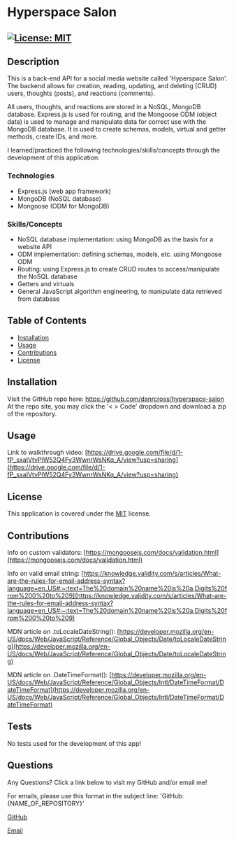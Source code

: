 # Hyperspace Salon

## [![License: MIT](https://img.shields.io/badge/License-MIT-yellow.svg)](https://opensource.org/licenses/MIT)

## Description

This is a back-end API for a social media website called 'Hyperspace Salon'. The backend allows for creation, reading, updating, and deleting (CRUD) users, thoughts (posts), and reactions (comments).

All users, thoughts, and reactions are stored in a NoSQL, MongoDB database. Express.js is used for routing, and the Mongoose ODM (object data) is used to manage and manipulate data for correct use with the MongoDB database. It is used to create schemas, models, virtual and getter methods, create IDs, and more.

I learned/practiced the following technologies/skills/concepts through the development of this application:

### Technologies

- Express.js (web app framework)
- MongoDB (NoSQL database)
- Mongoose (ODM for MongoDB)

### Skills/Concepts

- NoSQL database implementation: using MongoDB as the basis for a website API
- ODM implementation: defining schemas, models, etc. using Mongoose ODM
- Routing: using Express.js to create CRUD routes to access/manipulate the NoSQL database
- Getters and virtuals
- General JavaScript algorithm engineering, to manipulate data retrieved from database

## Table of Contents

- [Installation](#installation)
- [Usage](#usage)
- [Contributions](#contributions)
- [License](#license)

## Installation

Visit the GitHub repo here: https://github.com/danrcross/hyperspace-salon  
At the repo site, you may click the '< > Code' dropdown and download a zip of the repository.

## Usage

Link to walkthrough video: [https://drive.google.com/file/d/1-fP_sxaIVtvPlW52Q4Fy3WwnrWsNKq_A/view?usp=sharing](https://drive.google.com/file/d/1-fP_sxaIVtvPlW52Q4Fy3WwnrWsNKq_A/view?usp=sharing)

## License

This application is covered under the [MIT](https://opensource.org/licenses/MIT) license.

## Contributions

Info on custom validators: [https://mongoosejs.com/docs/validation.html](https://mongoosejs.com/docs/validation.html)

Info on valid email string: [https://knowledge.validity.com/s/articles/What-are-the-rules-for-email-address-syntax?language=en_US#:~:text=The%20domain%20name%20is%20a,Digits%20from%200%20to%209](https://knowledge.validity.com/s/articles/What-are-the-rules-for-email-address-syntax?language=en_US#:~:text=The%20domain%20name%20is%20a,Digits%20from%200%20to%209)

MDN article on .toLocaleDateString(): [https://developer.mozilla.org/en-US/docs/Web/JavaScript/Reference/Global_Objects/Date/toLocaleDateString](https://developer.mozilla.org/en-US/docs/Web/JavaScript/Reference/Global_Objects/Date/toLocaleDateString)

MDN article on .DateTimeFormat(): [https://developer.mozilla.org/en-US/docs/Web/JavaScript/Reference/Global_Objects/Intl/DateTimeFormat/DateTimeFormat](https://developer.mozilla.org/en-US/docs/Web/JavaScript/Reference/Global_Objects/Intl/DateTimeFormat/DateTimeFormat)

## Tests

No tests used for the development of this app!

## Questions

Any Questions? Click a link below to visit my GitHub and/or email me!

For emails, please use this format in the subject line: 'GitHub: {NAME_OF_REPOSITORY}'

[GitHub](https://github.com/danrcross)

[Email](mailto:danrcross@gmail.com)

